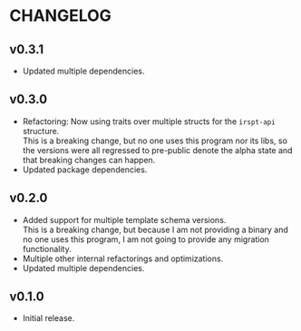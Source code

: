 # CHANGELOG

## v0.3.1
- Updated multiple dependencies.

## v0.3.0
- Refactoring: Now using traits over multiple structs for the `irspt-api` structure.\
  This is a breaking change, but no one uses this program nor its libs, so the versions were
  all regressed to pre-public denote the alpha state and that breaking changes can happen.
- Updated package dependencies.

## v0.2.0
- Added support for multiple template schema versions.\
  This is a breaking change, but because I am not providing a binary and no one uses this program,
  I am not going to provide any migration functionality.
- Multiple other internal refactorings and optimizations.
- Updated multiple dependencies.

## v0.1.0
- Initial release.

